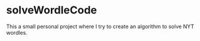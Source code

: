# solveWordleCode
This a small personal project where I try to create an algorithm to solve NYT wordles.
